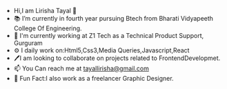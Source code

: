 -  Hi,I am Lirisha Tayal 👋
- 📚 I’m currently in fourth year pursuing Btech from Bharati Vidyapeeth College Of Engineering.
- 👀 I'm currently working at Z1 Tech as a Technical Product Support, Gurguram
- ⚙️ I daily work on:Html5,Css3,Media Queries,Javascript,React 
- 🖊️I am looking to collaborate on projects related to FrontendDevelopmet.
- 📫 You Can reach me at tayallirisha@gmail.com
- 💫 Fun Fact:I also work as a freelancer Graphic Designer.

<!---
lirishatayal/lirishatayal is a ✨ special ✨ repository because its `README.md` (this file) appears on your GitHub profile.
You can click the Preview link to take a look at your changes.
--->
